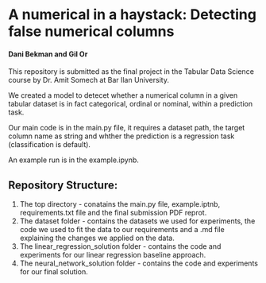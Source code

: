 # A numerical in a haystack: Detecting false numerical columns
#### Dani Bekman and Gil Or
This repository is submitted as the final project in the Tabular Data Science course by Dr. Amit Somech at Bar Ilan University.

We created a model to detecet whether a numerical column in a given tabular dataset is in fact categorical, ordinal or nominal, within a prediction task.

Our main code is in the main.py file, it requires a dataset path, the target column name as string and whther the prediction is a regression task (classification is default).

An example run is in the example.ipynb.

## Repository Structure:
1. The top directory - conatains the main.py file, example.iptnb, requirements.txt file and the final submission PDF reprot.
2. The dataset folder - contains the datasets we used for experiments, the code we used to fit the data to our requirements and a .md file explaining the changes we applied on the data.
3. The linear_regression_solution folder - contains the code and experiments for our linear regression baseline approach.
4. The neural_network_solution folder - contains the code and experiments for our final solution.
